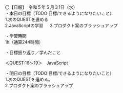 〇【日報】　令和５年５月３1日（水）  
・本日の目標（TODO 目標/できるようになりたいこと）  
1.次のQUESTを進める  
2.JavaScriptの学習 　
3.プロダクト案のブラッシュアップ

・学習時間  
1h（通算244時間）  
  
・目標振り返り／学んだこと  

＜QUEST:16～19＞　JavaScript  




・明日の目標（TODO 目標/できるようになりたいこと）  
1.次のQUESTを進める。  
2.プロダクト案のブラッシュアップ

